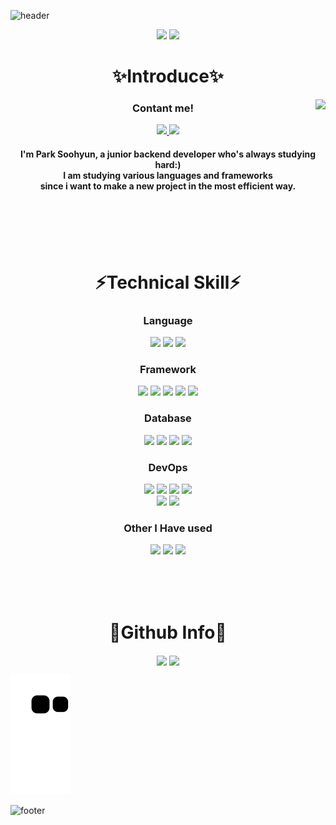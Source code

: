 ![header](https://capsule-render.vercel.app/api?type=waving&color=auto&height=300&section=header&text=Soohyun%20Park&fontSize=90)

<div align="center">
  <img src="https://img.shields.io/github/last-commit/vivian0304/vivian0304.svg?style=for-the-badge"/>
  <a href="https://decorous-law-dd6.notion.site/4746ebad74a6434b96100a296dc56107">
    <img src="https://img.shields.io/badge/Resume-000000?style=for-the-badge&logo=Notion&logoColor=white"/>
  </a>
</div>

<div align="center">
  <h1>✨Introduce✨</h1>
  <img align="right" src="http://mazassumnida.wtf/api/v2/generate_badge?boj=vivian0304" />
  <h3>Contant me!</h3>
  <a href="mailto:vivian030434@gmail.com">
    <img src="https://img.shields.io/badge/Gmail-EA4335?style=for-the-badge&logo=Gmail&logoColor=white&link=vivian030434@gmail.com"/>
  </a>
  <a href="https://study0304.tistory.com/">
    <img src="https://img.shields.io/badge/Tistory-000000?style=for-the-badge&logo=Tistory&logoColor=white&link=https://study0304.tistory.com/"/>
  </a>
  <h4>
    I'm Park Soohyun, a junior backend developer who's always studying hard:)<br>
    I am studying various languages and frameworks<br>
    since i want to make a new project in the most efficient way.<br>
  </h4>
</div>

<br> <br> <br> <br>

<div align="center">
  <h1>⚡Technical Skill⚡</h1>
</div>

<div align="center">
  <h3>Language</h3>
  <img src="https://img.shields.io/badge/Java-orange?style=for-the-badge&logo=Java&logoColor=white"/>
  <img src="https://img.shields.io/badge/Python-3766AB?style=for-the-badge&logo=Python&logoColor=white"/>
  <img src="https://img.shields.io/badge/JavaScript-F7DF1E?style=for-the-badge&logo=JavaScript&logoColor=white"/>
  <br>
  <h3>Framework</h3>
  <img src="https://img.shields.io/badge/SpringBoot-6DB33F?style=for-the-badge&logo=springboot&logoColor=white"/>
  <img src="https://img.shields.io/badge/Spring-6DB33F?style=for-the-badge&logo=spring&logoColor=white"/>
  <img src="https://img.shields.io/badge/Flask-000000?style=for-the-badge&logo=flask&logoColor=white"/>
  <img src="https://img.shields.io/badge/Django-092E20?style=for-the-badge&logo=django&logoColor=white"/>
  <img src="https://img.shields.io/badge/ExpressJS-000000?style=for-the-badge&logo=express&logoColor=white"/>
  <h3>Database</h3>
  <img src="https://img.shields.io/badge/MySQL-4479A1?style=for-the-badge&logo=Mysql&logoColor=white"/>
  <img src="https://img.shields.io/badge/MariaDB-003545?style=for-the-badge&logo=MariaDB&logoColor=white"/>
  <img src="https://img.shields.io/badge/PostgreSQL-4169E1?style=for-the-badge&logo=PostgreSQL&logoColor=white"/>
  <img src="https://img.shields.io/badge/MongoDB-47A248?style=for-the-badge&logo=MongoDB&logoColor=white"/>
  <h3>DevOps</h3>
  <img src="https://img.shields.io/badge/Docker-2496ED?style=for-the-badge&logo=Docker&logoColor=white"/>
  <img src="https://img.shields.io/badge/Amazon%20S3-569A31?style=for-the-badge&logo=Amazon%20S3&logoColor=white"/>
  <img src="https://img.shields.io/badge/Amazon%20RDS-527FFF?style=for-the-badge&logo=Amazon%20RDS&logoColor=white"/>
  <img src="https://img.shields.io/badge/Amazon%20EC2-FF9900?style=for-the-badge&logo=Amazon%20EC2&logoColor=white"/><br>
  <img src="https://img.shields.io/badge/Prometheus-E6522C?style=for-the-badge&logo=Prometheus&logoColor=white"/>
  <img src="https://img.shields.io/badge/Grafana-F46800?style=for-the-badge&logo=Grafana&logoColor=white"/>
  <h3>Other I Have used</h3>
  <img src="https://img.shields.io/badge/NGINX-009639?style=for-the-badge&logo=NGINX&logoColor=white"/>
  <img src="https://img.shields.io/badge/Celery-37814A?style=for-the-badge&logo=Celery&logoColor=white"/>
  <img src="https://img.shields.io/badge/RabbitMQ-FF6600?style=for-the-badge&logo=RabbitMQ&logoColor=white"/><br>
</div>

<br> <br> <br> 

<div align="center">
  <h1>🔭Github Info🔭</h1>
</div>

<div align="center">
  <img align="center" src="https://github-readme-stats.vercel.app/api?username=vivian0304" />
  <img align="center" src="https://github-readme-stats.vercel.app/api/top-langs/?username=vivian0304&langs_count=4" />
</div>

![snake gif](https://github.com/vivian0304/vivian0304/blob/output/github-contribution-grid-snake.svg)

![footer](https://capsule-render.vercel.app/api?type=waving&color=auto&height=100&section=footer)
